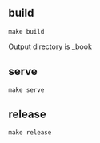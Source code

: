 ## build
```
make build
```
Output directory is _book
## serve
```
make serve
```
## release
```
make release
```
